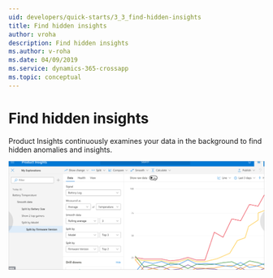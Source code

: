 ```yaml
---
uid: developers/quick-starts/3_3_find-hidden-insights
title: Find hidden insights
author: vroha
description: Find hidden insights
ms.author: v-roha
ms.date: 04/09/2019
ms.service: dynamics-365-crossapp
ms.topic: conceptual
---
```

# Find hidden insights

Product Insights continuously examines your data in the background to find hidden anomalies and insights.

![Insight](../tutorials/topn.png)